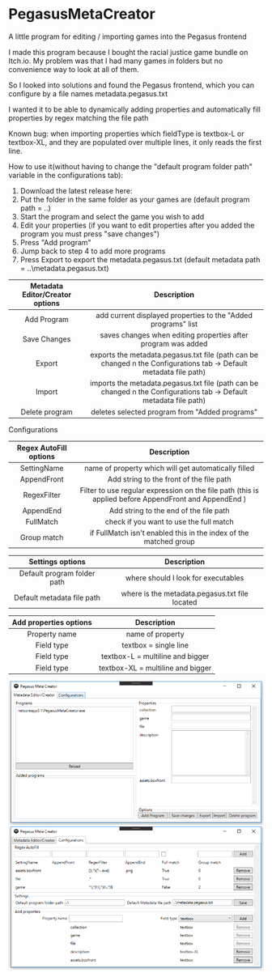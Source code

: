 # PegasusMetaCreator
A little program for editing / importing games into the Pegasus frontend

I made this program because I bought the racial justice game bundle on Itch.io.
My problem was that I had many games in folders but no convenience way to look at all of them.

So I looked into solutions and found the Pegasus frontend, which you can configure by a file names metadata.pegasus.txt

I wanted it to be able to dynamically adding properties and automatically fill properties by regex matching the file path

Known bug: when importing properties which fieldType is textbox-L or textbox-XL, and they are populated over multiple lines, it only reads the first line.

How to use it(without having to change the "default program folder path" variable in the configurations tab):
  1. Download the latest release here:
  2. Put the folder in the same folder as your games are (default program path = ..\)
  3. Start the program and select the game you wish to add
  4. Edit your properties (if you want to edit properties after you added the program you must press "save changes")
  5. Press "Add program"
  6. Jump back to step 4 to add more programs
  7. Press Export to export the metadata.pegasus.txt (default metadata path = ..\metadata.pegasus.txt)

**Metadata Editor/Creator options** | **Description**
:-----:|:-----:
Add Program | add current displayed properties to the "Added programs" list
Save Changes | saves changes when editing properties after program was added
Export | exports the metadata.pegasus.txt file (path can be changed n the Configurations tab -> Default metadata file path)
Import | imports the metadata.pegasus.txt file (path can be changed n the Configurations tab -> Default metadata file path)
Delete program | deletes selected program from "Added programs"

Configurations

**Regex AutoFill options** | **Description**
:-----:|:-----:
SettingName | name of property which will get automatically filled
AppendFront | Add string to the front of the file path
RegexFilter | Filter to use regular expression on the file path (this is applied before AppendFront and AppendEnd )
AppendEnd | Add string to the end of the file path
FullMatch | check if you want to use the full match
Group match | if FullMatch isn't enabled this in the index of the matched group
    
**Settings options** | **Description**
:-----:|:-----:
Default program folder path | where should I look for executables
Default metadata file path | where is the metadata.pegasus.txt file located

**Add properties options** | **Description**
:-----:|:-----:
|Property name | name of property
|Field type | textbox = single line
|Field type | textbox-L = multiline and bigger
|Field type | textbox-XL = multiline and bigger
           
![Alt text](/PegasusMetaCreator/Main.PNG?raw=true)
![Alt text](/PegasusMetaCreator/Config.PNG?raw=true)
      
      
      
